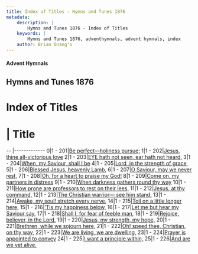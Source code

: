 ```yaml
---
title: Index of Titles - Hymns and Tunes 1876
metadata:
    description: |
        Hymns and Tunes 1876 - Index of Titles
    keywords: |
        Hymns and Tunes 1876, adventhymnals, advent hymnals, index
    author: Brian Onang'o
---
```


#### Advent Hymnals

## Hymns and Tunes 1876

# Index of Titles
# | Title                        
-- |-------------
0|1 - 201|[Be perfect—holiness pursue;](/201-226/201-210/01.Be-perfect—holiness-pursue;)
1|1 - 202|[Jesus, thine all-victorious love](/201-226/201-210/02.Jesus,-thine-all-victorious-love)
2|1 - 203|[EYE hath not seen, ear hath not heard,](/201-226/201-210/03.EYE-hath-not-seen,-ear-hath-not-heard,)
3|1 - 204|[When, my Saviour, shall I be](/201-226/201-210/04.When,-my-Saviour,-shall-I-be)
4|1 - 205|[Lord, in the strength of grace,](/201-226/201-210/05.Lord,-in-the-strength-of-grace,)
5|1 - 206|[Blessed Jesus, heavenly Lamb,](/201-226/201-210/06.Blessed-Jesus,-heavenly-Lamb,)
6|1 - 207|[O Saviour, may we never rest,](/201-226/201-210/07.O-Saviour,-may-we-never-rest,)
7|1 - 208|[Oh, for a heart to praise my God!](/201-226/201-210/08.Oh,-for-a-heart-to-praise-my-God!)
8|1 - 209|[Come on, my partners in distress](/201-226/201-210/09.Come-on,-my-partners-in-distress)
9|1 - 210|[When darkness gathers round thy way](/201-226/201-210/10.When-darkness-gathers-round-thy-way)
10|1 - 211|[How prone are professors to rest on their lees,](/201-226/211-220/01.How-prone-are-professors-to-rest-on-their-lees,)
11|1 - 212|[Jesus, at thy command,](/201-226/211-220/02.Jesus,-at-thy-command,)
12|1 - 213|[The Christian warrior— see him stand.](/201-226/211-220/03.The-Christian-warrior—-see-him-stand)
13|1 - 214|[Awake, my soul! stretch every nerve,](/201-226/211-220/04.Awake,-my-soul!-stretch-every-nerve,)
14|1 - 215|[Toil on a little longer here,](/201-226/211-220/05.Toil-on-a-little-longer-here,)
15|1 - 216|[’Tis my happiness below,](/201-226/211-220/06.’Tis-my-happiness-below,)
16|1 - 217|[Let me but hear my Saviour say,](/201-226/211-220/07.Let-me-but-hear-my-Saviour-say,)
17|1 - 218|[Shall I, for fear of feeble man,](/201-226/211-220/08.Shall-I,-for-fear-of-feeble-man,)
18|1 - 219|[Rejoice, believer, in the Lord,](/201-226/211-220/09.Rejoice,-believer,-in-the-Lord,)
19|1 - 220|[Jesus, my strength, my hope,](/201-226/211-220/10.Jesus,-my-strength,-my-hope,)
20|1 - 221|[Brethren, while we sojourn here,](/201-226/221-226/01.Brethren,-while-we-sojourn-here,)
21|1 - 222|[Oh! speed thee, Christian, on thy way,](/201-226/221-226/02.Oh!-speed-thee,-Christian,-on-thy-way,)
22|1 - 223|[We are living, we are dwelling,](/201-226/221-226/03.We-are-living,-we-are-dwelling,)
23|1 - 224|[Prayer is appointed to convey](/201-226/221-226/04.Prayer-is-appointed-to-convey)
24|1 - 225|[I want a principle within,](/201-226/221-226/05.I-want-a-principle-within,)
25|1 - 226|[And are we yet alive,](/201-226/221-226/06.And-are-we-yet-alive,)